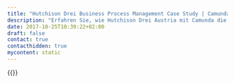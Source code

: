 ```yaml
---
title: "Hutchison Drei Business Process Management Case Study | Camunda BPM"
description: "Erfahren Sie, wie Hutchison Drei Austria mit Camunda die Geschäftsprozessautomatisierung organisiert und die Effizienz im Unternehmen gesteigert hat. Camunda ist der Marktführer für Workflow-Automatisierung basierend auf Java und BPMN 2.0."
date: 2017-10-25T10:39:22+02:00
draft: false
contact: true
contacthidden: true
mycontent: static
---
```

{{<case-study-single
company="Hutchison Drei Austria GmbH"
companydescription="<p>Hutchison Drei Austria GmbH ist ein 100%iges Tochterunternehmen von CK Hutchison Limited in Hongkong und startete mit der Hutchison 3G Austria GmbH im Mai 2003 unter der Marke '3' als einziger reiner UMTS-Anbieter in Österreich. Drei möchte das Leben seiner Kunden durch den direktesten Zugang zur modernsten Technologie und digitalen Welt einfacher machen. Mobile Kommunikation ist für Drei ein fester Bestandteil des täglichen Lebens und soll für jeden Österreicher leistbar sein.</p>"
customerquote="<p><q>Prozessorientiertes Projektmanagement mit Unterstützung durch Camunda BPM hat es uns ermöglicht, unsere ambitionierten Ziele zu erreichen. Durch die Einhaltung des Zeitplanes für die Netzmigration war das Netz rechtzeitig vor dem wichtigen connect-Test umgebaut, welchen wir in diesem Jahr zum dritten Mal gewonnen haben. Die Organisation hatte während des Projektes gefallen am prozessorientierten Arbeiten sowie an der Camunda Prozess Engine gefunden, sodass wir nach Projektabschluss direkt dazu übergegangen sind, all unsere kritischen Prozesse im Technikbereich in die Camunda Engine einzubauen, sodass wir die Prozess Engine nachhaltig in unserem Unternehmensbereich verankern werden.</q></p>"
teaser=""
usecase="<h3>Aufrüstung von Mobilfunkstandorten auf LTE</h3><p>Der Telekommunikationsanbieter Hutchison Drei Austria GmbH begann im April 2014 mit dem Einsatz von Camunda BPM zur Automatisierung von Geschäftsprozessen. Ziel war es, rund 6000 Mobilfunkstandorte umzubauen, auf LTE aufzurüsten sowie weitere rund 3000 Standorte abzubauen.</p><p>Camunda BPM ist so leichtgewichtig, dass es innerhalb von nur 4 Monaten möglich war, die Lösung in das vorhandene Inventory-System zu integrieren, das vorhandene User Interface weiter zu verwenden und die ersten Prozesse in der Engine zu deployen.</p>"
videolink=""
logo="//images.ctfassets.net/vpidbgnakfvf/7uO37icSME4E4YAS2Wsqeu/e751fc8d94cf13e40b6f0fc23e500d4f/h3a.svg"
pdf="//assets.ctfassets.net/vpidbgnakfvf/7bz2gG7JNmgKCaEEiKcAQE/b6367bc0b2fa8fd868733e48fe3fe50e/Camunda-CaseStudy_H3A_DE.pdf"
thumbnail="//images.ctfassets.net/vpidbgnakfvf/4FHNMRy4BiMcIySs4GGWi6/b400cc26154e79d578d898f01c4b5e50/cs-cover-H3A-de.jpg">}}